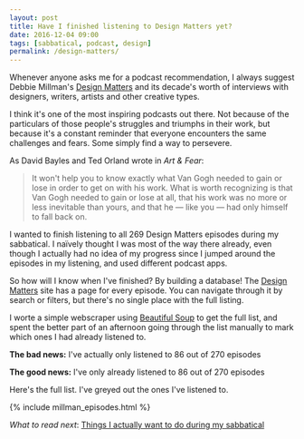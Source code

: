 ```yaml
---
layout: post
title: Have I finished listening to Design Matters yet?
date: 2016-12-04 09:00
tags: [sabbatical, podcast, design]
permalink: /design-matters/
---
```

Whenever anyone asks me for a podcast recommendation, I always suggest Debbie Millman's [Design Matters](http://www.debbiemillman.com/designmatters) and its decade's worth of interviews with designers, writers, artists and other creative types.

I think it's one of the most inspiring podcasts out there. Not because of the particulars of those people's struggles and triumphs in their work, but because it's a constant reminder that everyone encounters the same challenges and fears. Some simply find a way to persevere.

As David Bayles and Ted Orland wrote in *Art & Fear*:

> It won't help you to know exactly what Van Gogh needed to gain or lose in order to get on with his work. What is worth recognizing is that Van Gogh needed to gain or lose at all, that his work was no more or less inevitable than yours, and that he &mdash; like you &mdash; had only himself to fall back on.

I wanted to finish listening to all 269 Design Matters episodes during my sabbatical. I naïvely thought I was most of the way there already, even though I actually had no idea of my progress since I jumped around the episodes in my listening, and used different podcast apps.

So how will I know when I've finished? By building a database! The [Design Matters](http://www.debbiemillman.com/designmatters) site has a page for every episode. You can navigate through it by search or filters, but there's no single place with the full listing.

I worte a simple webscraper using [Beautiful Soup](https://www.crummy.com/software/BeautifulSoup/) to get the full list, and spent the better part of an afternoon going through the list manually to mark which ones I had already listened to.

**The bad news:** I've actually only listened to 86 out of 270 episodes

**The good news:** I've only already listened to 86 out of 270 episodes

Here's the full list. I've greyed out the ones I've listened to.

{% include millman_episodes.html %}

*What to read next*: [Things I actually want to do during my sabbatical](/sabbatical/)